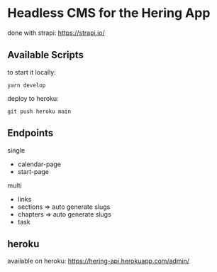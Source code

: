 # Headless CMS for the Hering App

done with strapi: https://strapi.io/

## Available Scripts

to start it locally:

`yarn develop`


deploy to heroku:

`git push heroku main`

## Endpoints

single

- calendar-page
- start-page

multi

- links
- sections
  => auto generate slugs
- chapters
  => auto generate slugs
- task

## heroku

available on heroku: https://hering-api.herokuapp.com/admin/

